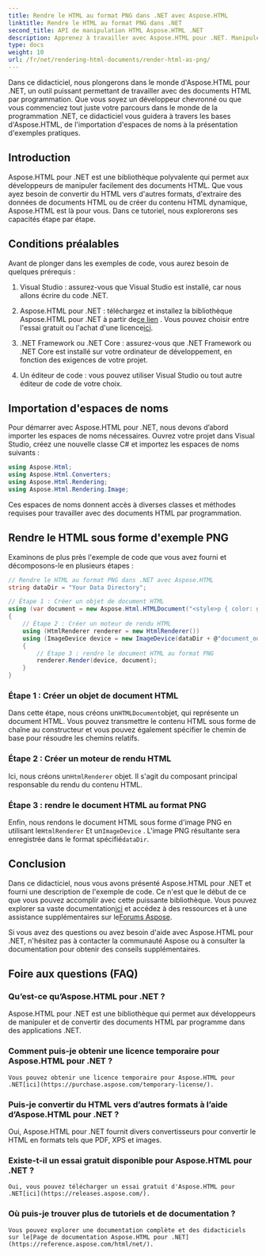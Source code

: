```yaml
---
title: Rendre le HTML au format PNG dans .NET avec Aspose.HTML
linktitle: Rendre le HTML au format PNG dans .NET
second_title: API de manipulation HTML Aspose.HTML .NET
description: Apprenez à travailler avec Aspose.HTML pour .NET. Manipulez le HTML, convertissez-le en différents formats, et bien plus encore. Plongez dans ce tutoriel complet !
type: docs
weight: 10
url: /fr/net/rendering-html-documents/render-html-as-png/
---
```


Dans ce didacticiel, nous plongerons dans le monde d'Aspose.HTML pour .NET, un outil puissant permettant de travailler avec des documents HTML par programmation. Que vous soyez un développeur chevronné ou que vous commenciez tout juste votre parcours dans le monde de la programmation .NET, ce didacticiel vous guidera à travers les bases d'Aspose.HTML, de l'importation d'espaces de noms à la présentation d'exemples pratiques.

## Introduction

Aspose.HTML pour .NET est une bibliothèque polyvalente qui permet aux développeurs de manipuler facilement des documents HTML. Que vous ayez besoin de convertir du HTML vers d'autres formats, d'extraire des données de documents HTML ou de créer du contenu HTML dynamique, Aspose.HTML est là pour vous. Dans ce tutoriel, nous explorerons ses capacités étape par étape.

## Conditions préalables

Avant de plonger dans les exemples de code, vous aurez besoin de quelques prérequis :

1. Visual Studio : assurez-vous que Visual Studio est installé, car nous allons écrire du code .NET.

2.  Aspose.HTML pour .NET : téléchargez et installez la bibliothèque Aspose.HTML pour .NET à partir de[ce lien](https://releases.aspose.com/html/net/) . Vous pouvez choisir entre l'essai gratuit ou l'achat d'une licence[ici](https://purchase.aspose.com/buy).

3. .NET Framework ou .NET Core : assurez-vous que .NET Framework ou .NET Core est installé sur votre ordinateur de développement, en fonction des exigences de votre projet.

4. Un éditeur de code : vous pouvez utiliser Visual Studio ou tout autre éditeur de code de votre choix.

## Importation d'espaces de noms

Pour démarrer avec Aspose.HTML pour .NET, nous devons d’abord importer les espaces de noms nécessaires. Ouvrez votre projet dans Visual Studio, créez une nouvelle classe C# et importez les espaces de noms suivants :

```csharp
using Aspose.Html;
using Aspose.Html.Converters;
using Aspose.Html.Rendering;
using Aspose.Html.Rendering.Image;
```

Ces espaces de noms donnent accès à diverses classes et méthodes requises pour travailler avec des documents HTML par programmation.

## Rendre le HTML sous forme d'exemple PNG

Examinons de plus près l'exemple de code que vous avez fourni et décomposons-le en plusieurs étapes :

```csharp
// Rendre le HTML au format PNG dans .NET avec Aspose.HTML
string dataDir = "Your Data Directory";

// Étape 1 : Créer un objet de document HTML
using (var document = new Aspose.Html.HTMLDocument("<style>p { color: green; }</style><p>my first paragraph</p>", @"c:\work\"))
{
    // Étape 2 : Créer un moteur de rendu HTML
    using (HtmlRenderer renderer = new HtmlRenderer())
    using (ImageDevice device = new ImageDevice(dataDir + @"document_out.png"))
    {
        // Étape 3 : rendre le document HTML au format PNG
        renderer.Render(device, document);
    }
}
```

### Étape 1 : Créer un objet de document HTML

 Dans cette étape, nous créons un`HTMLDocument`objet, qui représente un document HTML. Vous pouvez transmettre le contenu HTML sous forme de chaîne au constructeur et vous pouvez également spécifier le chemin de base pour résoudre les chemins relatifs.

### Étape 2 : Créer un moteur de rendu HTML

 Ici, nous créons un`HtmlRenderer` objet. Il s'agit du composant principal responsable du rendu du contenu HTML. 

### Étape 3 : rendre le document HTML au format PNG

 Enfin, nous rendons le document HTML sous forme d'image PNG en utilisant le`HtmlRenderer` Et un`ImageDevice` . L'image PNG résultante sera enregistrée dans le format spécifié`dataDir`.

## Conclusion

 Dans ce didacticiel, nous vous avons présenté Aspose.HTML pour .NET et fourni une description de l'exemple de code. Ce n'est que le début de ce que vous pouvez accomplir avec cette puissante bibliothèque. Vous pouvez explorer sa vaste documentation[ici](https://reference.aspose.com/html/net/) et accédez à des ressources et à une assistance supplémentaires sur le[Forums Aspose](https://forum.aspose.com/).

Si vous avez des questions ou avez besoin d'aide avec Aspose.HTML pour .NET, n'hésitez pas à contacter la communauté Aspose ou à consulter la documentation pour obtenir des conseils supplémentaires.

## Foire aux questions (FAQ)

### Qu’est-ce qu’Aspose.HTML pour .NET ?
   Aspose.HTML pour .NET est une bibliothèque qui permet aux développeurs de manipuler et de convertir des documents HTML par programme dans des applications .NET.

### Comment puis-je obtenir une licence temporaire pour Aspose.HTML pour .NET ?
    Vous pouvez obtenir une licence temporaire pour Aspose.HTML pour .NET[ici](https://purchase.aspose.com/temporary-license/).

### Puis-je convertir du HTML vers d’autres formats à l’aide d’Aspose.HTML pour .NET ?
   Oui, Aspose.HTML pour .NET fournit divers convertisseurs pour convertir le HTML en formats tels que PDF, XPS et images.

### Existe-t-il un essai gratuit disponible pour Aspose.HTML pour .NET ?
    Oui, vous pouvez télécharger un essai gratuit d'Aspose.HTML pour .NET[ici](https://releases.aspose.com/).

### Où puis-je trouver plus de tutoriels et de documentation ?
    Vous pouvez explorer une documentation complète et des didacticiels sur le[Page de documentation Aspose.HTML pour .NET](https://reference.aspose.com/html/net/).